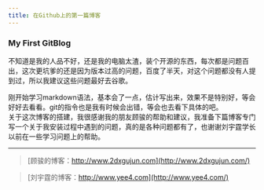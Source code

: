 ```yaml
---
title: 在Github上的第一篇博客
---
```


### My First GitBlog
不知道是我的人品不好，还是我的电脑太渣，装个开源的东西，每次都是问题百出，这次更坑爹的还是因为版本过高的问题，百度了半天，对这个问题都没有人提到过，所以我建议这些问题最好去谷歌。
<!-- more -->
刚开始学习markdown语法，基本会了一点，估计写出来，效果不是特别好，等会好好去看看。git的指令也是我有时候会出错，等会也去看下具体的吧。  
关于这次博客的搭建，我很感谢我的朋友顾骏的帮助和建议，我准备下篇博客专门写一个关于我安装过程中遇到的问题，真的是各种问题都有了，也谢谢刘宇霆学长以前在一些学习问题上的帮助。

---

> [顾骏的博客：http://www.2dxgujun.com](http://www.2dxgujun.com/)

> [刘宇霆的博客：http://www.yee4.com](http://www.yee4.com/) 
